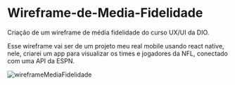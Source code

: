 # Wireframe-de-Media-Fidelidade

Criação de um wireframe de média fidelidade do curso UX/UI da DIO.

Esse wireframe vai ser de um projeto meu real mobile usando react native, nele, criarei um app para visualizar os times e jogadores da NFL, conectado com uma API da ESPN.



![wireframeMediaFidelidade](https://github.com/RuanF7/Wireframe-de-M-dia-Fidelidade/assets/75641084/8b60a7b8-f995-4281-b4bd-8dc7575cc342)
